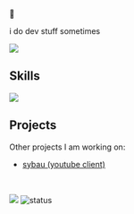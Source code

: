 🔭

i do dev stuff sometimes

![](https://github-readme-stats.vercel.app/api/top-langs/?username=tijnjh&layout=compact)

## Skills

![](https://skillicons.dev/icons?i=ts,js,html,css,nodejs,svelte,react,next,vue,nuxt,tailwind,docker,figma,git,photoshop&perline=11)

## Projects

Other projects I am working on:

- [sybau (youtube client)](https://git.maid.zone/stuff/sybau)

<br />

![](https://komarev.com/ghpvc/?username=tijnjh)
![status](https://nocache.advaith.workers.dev?url=https://img.shields.io/endpoint?url=https://dev.discordprofiles.me/api/badge/status/752143718118850620?simple=true?)




